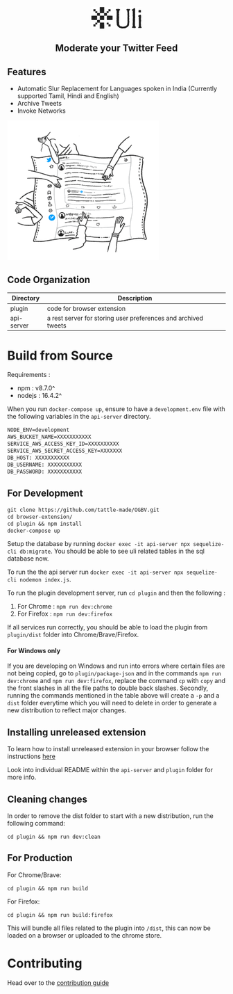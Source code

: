 <p align="center">
	<a href="http://uli.tatle.co.in"><img src="docs/assets/uli-logo.png" alt="Uli Logo" width="116"></a>
	<br>
	<h2 align="center">Moderate your Twitter Feed</h2>
</p>

## Features

- Automatic Slur Replacement for Languages spoken in India (Currently supported Tamil, Hindi and English)
- Archive Tweets
- Invoke Networks

<p align="left">
	<img src="docs/assets/hero-illustrations.gif" width="350"/>
</p>

## Code Organization

| Directory  | Description                                                    |
| ---------- | -------------------------------------------------------------- |
| plugin     | code for browser extension                                     |
| api-server | a rest server for storing user preferences and archived tweets |

# Build from Source

Requirements :

- npm : v8.7.0^
- nodejs : 16.4.2^

When you run `docker-compose up`, ensure to have a `development.env` file with the following variables in the `api-server` directory.

```
NODE_ENV=development
AWS_BUCKET_NAME=XXXXXXXXXXX
SERVICE_AWS_ACCESS_KEY_ID=XXXXXXXXXX
SERVICE_AWS_SECRET_ACCESS_KEY=XXXXXXX
DB_HOST: XXXXXXXXXXX
DB_USERNAME: XXXXXXXXXXX
DB_PASSWORD: XXXXXXXXXXX
```



## For Development

```
git clone https://github.com/tattle-made/OGBV.git
cd browser-extension/
cd plugin && npm install
docker-compose up
```

Setup the database by running `docker exec -it api-server npx sequelize-cli db:migrate`. You should be able to see uli related tables in the sql database now.

To run the the api server run `docker exec -it api-server npx sequelize-cli nodemon index.js`.

To run the plugin development server, run `cd plugin` and then the following :

1. For Chrome : `npm run dev:chrome`
2. For Firefox : `npm run dev:firefox`

If all services run correctly, you should be able to load the plugin from `plugin/dist` folder into Chrome/Brave/Firefox.

#### For Windows only

If you are developing on Windows and run into errors where certain files are not being copied, go to `plugin/package-json` and in the commands `npm run dev:chrome` and `npm run dev:firefox`, replace the command `cp` with `copy` and the front slashes in all the file paths to double back slashes. Secondly, running the commands mentioned in the table above will create a `-p` and a `dist` folder everytime which you will need to delete in order to generate a new distribution to reflect major changes.

## Installing unreleased extension

To learn how to install unreleased extension in your browser follow the instructions [here](https://webkul.com/blog/how-to-install-the-unpacked-extension-in-chrome/)

Look into individual README within the `api-server` and `plugin` folder for more info.

## Cleaning changes

In order to remove the dist folder to start with a new distribution, run the following command:

```
cd plugin && npm run dev:clean
```

## For Production

For Chrome/Brave:

```
cd plugin && npm run build
```

For Firefox:

```
cd plugin && npm run build:firefox
```

This will bundle all files related to the plugin into `/dist`, this can now be loaded on a browser or uploaded to the chrome store.

# Contributing

Head over to the [contribution guide](CONTRIBUTING.md)

